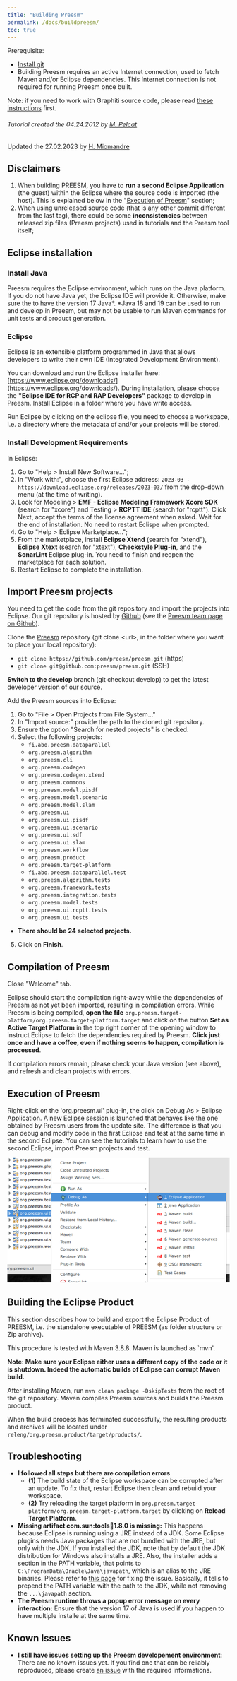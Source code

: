 ```yaml
---
title: "Building Preesm"
permalink: /docs/buildpreesm/
toc: true
---
```


Prerequisite: 
*  [Install git](/docs/gitsetup)
*  Building Preesm requires an active Internet connection, used to fetch Maven and/or Eclipse dependencies. This Internet connection is not required for running Preesm once built.

Note: if you need to work with Graphiti source code, please read [these instructions](/docs/buildfromgraphiti/) first.

###### Tutorial created the 04.24.2012 by [M. Pelcat](mailto:mpelcat@insa-rennes.fr)  
Updated the 27.02.2023 by [H. Miomandre](mailto:hugo.miomandre@insa-rennes.fr)

## Disclaimers

1.  When building PREESM, you have to **run a second Eclipse Application** (the guest) within the Eclipse where the source code is imported (the host). This is explained below in  the "[Execution of Preesm](#execution-of-preesm)" section;
2.  When using unreleased source code (that is any other commit different from the last tag), there could be some **inconsistencies** between released zip files (Preesm projects) used in tutorials and the Preesm tool itself;


## Eclipse installation

### Install Java  

Preesm requires the Eclipse environment, which runs on the Java platform. If you do not have Java yet, the Eclipse IDE will provide it. Otherwise, make sure the to have the version 17 Java*.
*Java 18 and 19 can be used to run and develop in Preesm, but may not be usable to run Maven commands for unit tests and product generation.

### Eclipse

Eclipse is an extensible platform programmed in Java that allows developers to write their own IDE (Integrated Development Environment).

You can download and run the Eclipse installer here: [https://www.eclipse.org/downloads/](https://www.eclipse.org/downloads/). During installation, please choose the **"Eclipse IDE for RCP and RAP Developers"** package to develop in Preesm. Install Eclipse in a folder where you have write access.

Run Eclipse by clicking on the eclipse file, you need to choose a workspace, i.e. a directory where the metadata of and/or your projects will be stored.

### Install Development Requirements

In Eclipse:

1.  Go to "Help > Install New Software...";
2.  In "Work with:", choose the first Eclipse address: ```2023-03 - https://download.eclipse.org/releases/2023-03/``` from the drop-down menu (at the time of writing).
3.  Look for Modeling > **EMF - Eclipse Modeling Framework Xcore SDK** (search for "xcore") and Testing > **RCPTT IDE** (search for "rcptt").
Click Next, accept the terms of the license agreement when asked. Wait for the end of installation.
No need to restart Eclispe when prompted.
4.  Go to "Help > Eclipse Marketplace...";
5.  From the marketplace, install **Eclipse Xtend** (search for "xtend"), **Eclipse Xtext** (search for "xtext"), **Checkstyle Plug-in**, and the **SonarLint** Eclipse plug-in. You need to finish and reopen the marketplace for each solution.
6.  Restart Eclipse to complete the installation.

## Import Preesm projects

You need to get the code from the git repository and import the projects into Eclipse. Our git repository is hosted by [Github](https://github.com/) (see the [Preesm team page on Github](https://github.com/preesm/)).

Clone the [Preesm](https://github.com/preesm/preesm) repository (git clone \<url\>, in the folder where you want to place your local repository):

*   ```git clone https://github.com/preesm/preesm.git``` (https)
*   ```git clone git@github.com:preesm/preesm.git``` (SSH)

**Switch to the develop** branch (git checkout develop) to get the latest developer version of our source.

Add the Preesm sources into Eclipse:

1.  Go to "File > Open Projects from File System..."
2.  In "Import source:" provide the path to the cloned git repository.
3.  Ensure the option "Search for nested projects" is checked.
4.  Select the following projects:
    * ```fi.abo.preesm.dataparallel```
    * ```org.preesm.algorithm```
    * ```org.preesm.cli```
    * ```org.preesm.codegen```
    * ```org.preesm.codegen.xtend```
    * ```org.preesm.commons```
    * ```org.preesm.model.pisdf```
    * ```org.preesm.model.scenario```
    * ```org.preesm.model.slam```
    * ```org.preesm.ui```
    * ```org.preesm.ui.pisdf```
    * ```org.preesm.ui.scenario```
    * ```org.preesm.ui.sdf```
    * ```org.preesm.ui.slam```
    * ```org.preesm.workflow```
    * ```org.preesm.product```
    * ```org.preesm.target-platform```
    * ```fi.abo.preesm.dataparallel.test```
    * ```org.preesm.algorithm.tests```
    * ```org.preesm.framework.tests```
    * ```org.preesm.integration.tests```
    * ```org.preesm.model.tests```
    * ```org.preesm.ui.rcptt.tests```
    * ```org.preesm.ui.tests```
* **There should be 24 selected projects.**
5.  Click on **Finish**.

## Compilation of Preesm

Close "Welcome" tab.

Eclipse should start the compilation right-away while the dependencies of Preesm as not yet been imported, resulting in compilation errors. While Preesm is being compiled, **open the file** ```org.preesm.target-platform/org.preesm.target-platform.target``` and click on the button **Set as Active Target Platform** in the top right corner of the opening window to instruct Eclipse to fetch the dependencies required by Preesm. **Click just once and have a coffee, even if nothing seems to happen, compilation is processed**.

If compilation errors remain, please check your Java version (see above), and refresh and clean projects with errors.

## Execution of Preesm

Right-click on the 'org.preesm.ui' plug-in, the click on Debug As > Eclipse Application. A new Eclipse session is launched that behaves like the one obtained by Preesm users from the update site. The difference is that you can debug and modify code in the first Eclipse and test at the same time in the second Eclipse. You can see the tutorials to learn how to use the second Eclipse, import Preesm projects and test.

![](/assets/docs/03-buildingpreesm/debug_ui.png)

## Building the Eclipse Product

This section describes how to build and export the Eclipse Product of PREESM, i.e. the standalone executable of PREESM (as folder structure or Zip archive).

This procedure is tested with Maven 3.8.8. Maven is launched as `mvn'.

**Note: Make sure your Eclipse either uses a different copy of the code or it is shutdown. Indeed the automatic builds of Eclipse can corrupt Maven build.**

After installing Maven, run `mvn clean package -DskipTests` from the root of the git repository. Maven compiles Preesm sources and builds the Preesm product.

When the build process has terminated successfully, the resulting products and archives will be located under ```releng/org.preesm.product/target/products/```.

## Troubleshooting

*   **I followed all steps but there are compilation errors**
    *   **(1)** The build state of the Eclipse workspace can be corrupted after an update. To fix that, restart Eclipse then clean and rebuild your workspace.
    *   **(2)** Try reloading the target platform in ```org.preesm.target-platform/org.preesm.target-platform.target``` by clicking on **Reload Target Platform**.
*   **Missing artifact com.sun:tools:jar:1.8.0 is missing:** This happens because Eclipse is running using a JRE instead of a JDK. Some Eclipse plugins needs Java packages that are not bundled with the JRE, but only with the JDK. If you installed the JDK, note that by default the JDK distribution for Windows also installs a JRE. Also, the installer adds a section in the PATH variable, that points to ```C:\ProgramData\Oracle\Java\javapath```, which is an alias to the JRE binaries. Please refer to [this page](https://douglascayers.com/2015/05/30/how-to-set-custom-java-path-after-installing-jdk-8/) for fixing the issue. Basically, it tells to prepend the PATH variable with the path to the JDK, while not removing the ```...\javapath``` section.
*   **The Preesm runtime throws a popup error message on every interaction:** Ensure that the version 17 of Java is used if you happen to have multiple installe at the same time.

## Known Issues

*   **I still have issues setting up the Preesm developement environment**: There are no known issues yet. If you find one that can be reliably reproduced, please create [an issue](https://github.com/preesm/preesm/issues/) with the required informations.


